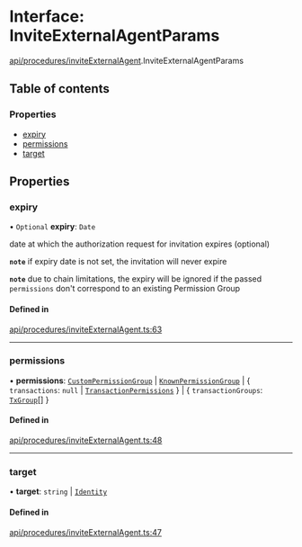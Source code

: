 # Interface: InviteExternalAgentParams

[api/procedures/inviteExternalAgent](../wiki/api.procedures.inviteExternalAgent).InviteExternalAgentParams

## Table of contents

### Properties

- [expiry](../wiki/api.procedures.inviteExternalAgent.InviteExternalAgentParams#expiry)
- [permissions](../wiki/api.procedures.inviteExternalAgent.InviteExternalAgentParams#permissions)
- [target](../wiki/api.procedures.inviteExternalAgent.InviteExternalAgentParams#target)

## Properties

### expiry

• `Optional` **expiry**: `Date`

date at which the authorization request for invitation expires (optional)

**`note`** if expiry date is not set, the invitation will never expire

**`note`** due to chain limitations, the expiry will be ignored if the passed `permissions` don't correspond to an existing Permission Group

#### Defined in

[api/procedures/inviteExternalAgent.ts:63](https://github.com/PolymathNetwork/polymesh-sdk/blob/31dfa0dc/src/api/procedures/inviteExternalAgent.ts#L63)

___

### permissions

• **permissions**: [`CustomPermissionGroup`](../wiki/api.entities.CustomPermissionGroup.CustomPermissionGroup) \| [`KnownPermissionGroup`](../wiki/api.entities.KnownPermissionGroup.KnownPermissionGroup) \| { `transactions`: ``null`` \| [`TransactionPermissions`](../wiki/types.TransactionPermissions)  } \| { `transactionGroups`: [`TxGroup`](../wiki/types.TxGroup)[]  }

#### Defined in

[api/procedures/inviteExternalAgent.ts:48](https://github.com/PolymathNetwork/polymesh-sdk/blob/31dfa0dc/src/api/procedures/inviteExternalAgent.ts#L48)

___

### target

• **target**: `string` \| [`Identity`](../wiki/api.entities.Identity.Identity)

#### Defined in

[api/procedures/inviteExternalAgent.ts:47](https://github.com/PolymathNetwork/polymesh-sdk/blob/31dfa0dc/src/api/procedures/inviteExternalAgent.ts#L47)
